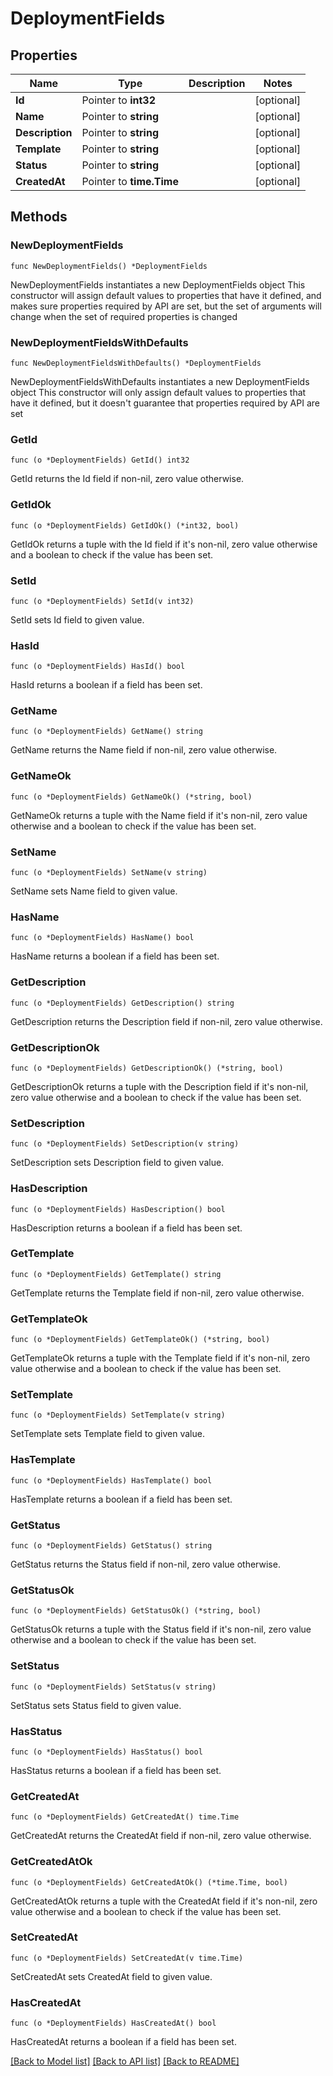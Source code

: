 # DeploymentFields

## Properties

Name | Type | Description | Notes
------------ | ------------- | ------------- | -------------
**Id** | Pointer to **int32** |  | [optional] 
**Name** | Pointer to **string** |  | [optional] 
**Description** | Pointer to **string** |  | [optional] 
**Template** | Pointer to **string** |  | [optional] 
**Status** | Pointer to **string** |  | [optional] 
**CreatedAt** | Pointer to **time.Time** |  | [optional] 

## Methods

### NewDeploymentFields

`func NewDeploymentFields() *DeploymentFields`

NewDeploymentFields instantiates a new DeploymentFields object
This constructor will assign default values to properties that have it defined,
and makes sure properties required by API are set, but the set of arguments
will change when the set of required properties is changed

### NewDeploymentFieldsWithDefaults

`func NewDeploymentFieldsWithDefaults() *DeploymentFields`

NewDeploymentFieldsWithDefaults instantiates a new DeploymentFields object
This constructor will only assign default values to properties that have it defined,
but it doesn't guarantee that properties required by API are set

### GetId

`func (o *DeploymentFields) GetId() int32`

GetId returns the Id field if non-nil, zero value otherwise.

### GetIdOk

`func (o *DeploymentFields) GetIdOk() (*int32, bool)`

GetIdOk returns a tuple with the Id field if it's non-nil, zero value otherwise
and a boolean to check if the value has been set.

### SetId

`func (o *DeploymentFields) SetId(v int32)`

SetId sets Id field to given value.

### HasId

`func (o *DeploymentFields) HasId() bool`

HasId returns a boolean if a field has been set.

### GetName

`func (o *DeploymentFields) GetName() string`

GetName returns the Name field if non-nil, zero value otherwise.

### GetNameOk

`func (o *DeploymentFields) GetNameOk() (*string, bool)`

GetNameOk returns a tuple with the Name field if it's non-nil, zero value otherwise
and a boolean to check if the value has been set.

### SetName

`func (o *DeploymentFields) SetName(v string)`

SetName sets Name field to given value.

### HasName

`func (o *DeploymentFields) HasName() bool`

HasName returns a boolean if a field has been set.

### GetDescription

`func (o *DeploymentFields) GetDescription() string`

GetDescription returns the Description field if non-nil, zero value otherwise.

### GetDescriptionOk

`func (o *DeploymentFields) GetDescriptionOk() (*string, bool)`

GetDescriptionOk returns a tuple with the Description field if it's non-nil, zero value otherwise
and a boolean to check if the value has been set.

### SetDescription

`func (o *DeploymentFields) SetDescription(v string)`

SetDescription sets Description field to given value.

### HasDescription

`func (o *DeploymentFields) HasDescription() bool`

HasDescription returns a boolean if a field has been set.

### GetTemplate

`func (o *DeploymentFields) GetTemplate() string`

GetTemplate returns the Template field if non-nil, zero value otherwise.

### GetTemplateOk

`func (o *DeploymentFields) GetTemplateOk() (*string, bool)`

GetTemplateOk returns a tuple with the Template field if it's non-nil, zero value otherwise
and a boolean to check if the value has been set.

### SetTemplate

`func (o *DeploymentFields) SetTemplate(v string)`

SetTemplate sets Template field to given value.

### HasTemplate

`func (o *DeploymentFields) HasTemplate() bool`

HasTemplate returns a boolean if a field has been set.

### GetStatus

`func (o *DeploymentFields) GetStatus() string`

GetStatus returns the Status field if non-nil, zero value otherwise.

### GetStatusOk

`func (o *DeploymentFields) GetStatusOk() (*string, bool)`

GetStatusOk returns a tuple with the Status field if it's non-nil, zero value otherwise
and a boolean to check if the value has been set.

### SetStatus

`func (o *DeploymentFields) SetStatus(v string)`

SetStatus sets Status field to given value.

### HasStatus

`func (o *DeploymentFields) HasStatus() bool`

HasStatus returns a boolean if a field has been set.

### GetCreatedAt

`func (o *DeploymentFields) GetCreatedAt() time.Time`

GetCreatedAt returns the CreatedAt field if non-nil, zero value otherwise.

### GetCreatedAtOk

`func (o *DeploymentFields) GetCreatedAtOk() (*time.Time, bool)`

GetCreatedAtOk returns a tuple with the CreatedAt field if it's non-nil, zero value otherwise
and a boolean to check if the value has been set.

### SetCreatedAt

`func (o *DeploymentFields) SetCreatedAt(v time.Time)`

SetCreatedAt sets CreatedAt field to given value.

### HasCreatedAt

`func (o *DeploymentFields) HasCreatedAt() bool`

HasCreatedAt returns a boolean if a field has been set.


[[Back to Model list]](../README.md#documentation-for-models) [[Back to API list]](../README.md#documentation-for-api-endpoints) [[Back to README]](../README.md)


